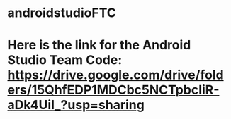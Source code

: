 # androidstudioFTC
# Here is the link for the Android Studio Team Code: https://drive.google.com/drive/folders/15QhfEDP1MDCbc5NCTpbcIiR-aDk4UiI_?usp=sharing
